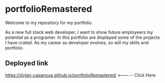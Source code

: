 # portfolioRemastered 

Welcome to my repository for my portfolio. 

As a new full stack web developer, I want to show future employeers my potential as a programer. 
In this portfolio are displayed some of the projects I have crated. As my career as developer evolves, so will my skills and portfolio. 

## Deployed link
https://dylan-casanova.github.io/portfolioRemastered/ <----- Click Here
